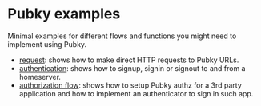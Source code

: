# Pubky examples

Minimal examples for different flows and functions you might need to implement using Pubky.

- [request](./request/README.md): shows how to make direct HTTP requests to Pubky URLs.
- [authentication](./authn/README.md): shows how to signup, signin or signout to and from a homeserver.
- [authorization flow](./authz/README.md): shows how to setup Pubky authz for a 3rd party application and how to implement an authenticator to sign in such app.
